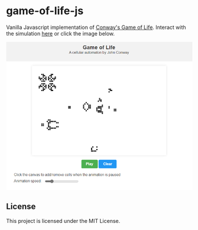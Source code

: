 # game-of-life-js

Vanilla Javascript implementation of [Conway's Game of Life](https://en.wikipedia.org/wiki/Conway%27s_Game_of_Life). Interact with the simulation [here](https://tomas-tamantini.github.io/game-of-life-js/) or click the image below.

[![Page demo](demo.png)](https://tomas-tamantini.github.io/game-of-life-js/)

## License

This project is licensed under the MIT License.
